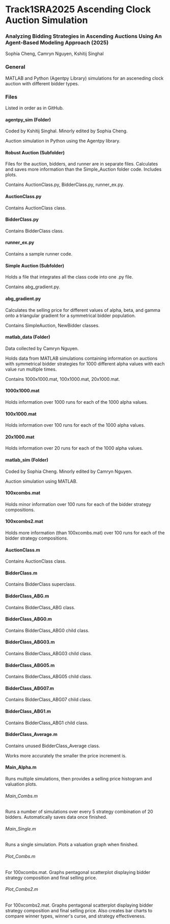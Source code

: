 # Track1SRA2025 Ascending Clock Auction Simulation
### Analyzing Bidding Strategies in Ascending Auctions Using An Agent-Based Modeling Approach (2025)
Sophia Cheng, Camryn Nguyen, Kshitij Singhal

### General
MATLAB and Python (Agentpy Library) simulations for an asceneding clock auction with different bidder types.


### Files
Listed in order as in GitHub.

#### agentpy_sim (Folder)
Coded by Kshitij Singhal. Minorly edited by Sophia Cheng.

Auction simulation in Python using the Agentpy library.

#### Robust Auction (Subfolder)
Files for the auction, bidders, and runner are in separate files. Calculates and saves more information than the Simple_Auction folder code. Includes plots.

Contains AuctionClass.py, BidderClass.py, runner_ex.py.

#### AuctionClass.py
Contains AuctionClass class.

#### BidderClass.py
Contains BidderClass class.

#### runner_ex.py
Contains a sample runner code.

#### Simple Auction (Subfolder)
Holds a file that integrates all the class code into one .py file.

Contains abg_gradient.py.

#### abg_gradient.py
Calculates the selling price for different values of alpha, beta, and gamma onto a triangular gradient for a symmetrical bidder population.

Contains SimpleAuction, NewBidder classes.


#### matlab_data (Folder)
Data collected by Camryn Nguyen.

Holds data from MATLAB simulations containing information on auctions with symmetrical bidder strategies for 1000 different alpha values with each value run multiple times.

Contains 1000x1000.mat, 100x1000.mat, 20x1000.mat.

#### 1000x1000.mat
Holds information over 1000 runs for each of the 1000 alpha values.

#### 100x1000.mat
Holds information over 100 runs for each of the 1000 alpha values.

#### 20x1000.mat
Holds information over 20 runs for each of the 1000 alpha values.


#### matlab_sim (Folder)
Coded by Sophia Cheng. Minorly edited by Camryn Nguyen.

Auction simulation using MATLAB.

#### 100xcombs.mat
Holds minor information over 100 runs for each of the bidder strategy compositions.

#### 100xcombs2.mat
Holds more information (than 100xcombs.mat) over 100 runs for each of the bidder strategy compositions. 

#### AuctionClass.m
Contains AuctionClass class.

#### BidderClass.m
Contains BidderClass superclass.

#### BidderClass_ABG.m
Contains BidderClass_ABG class.

#### BidderClass_ABG0.m
Contains BidderClass_ABG0 child class.

#### BidderClass_ABG03.m
Contains BidderClass_ABG03 child class.

#### BidderClass_ABG05.m
Contains BidderClass_ABG05 child class.

#### BidderClass_ABG07.m
Contains BidderClass_ABG07 child class.

#### BidderClass_ABG1.m
Contains BidderClass_ABG1 child class.

#### BidderClass_Average.m
Contains unused BidderClass_Average class.

Works more accurately the smaller the price increment is.

#### Main_Alpha.m
Runs multiple simulations, then provides a selling price histogram and valuation plots.

###### Main_Combs.m
Runs a number of simulations over every 5 strategy combination of 20 bidders. Automatically saves data once finished.

###### Main_Single.m
Runs a single simulation. Plots a valuation graph when finished.

###### Plot_Combs.m
For 100xcombs.mat. Graphs pentagonal scatterplot displaying bidder strategy composition and final selling price.

###### Plot_Combs2.m
For 100xcombs2.mat. Graphs pentagonal scatterplot displaying bidder strategy composition and final selling price. Also creates bar charts to compare winner types, winner's curse, and strategy effectiveness.
